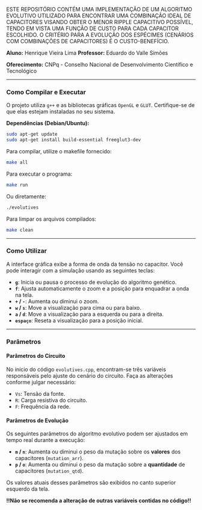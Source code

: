 ESTE REPOSITÓRIO CONTÉM UMA IMPLEMENTAÇÃO DE UM ALGORITMO EVOLUTIVO UTILIZADO PARA ENCONTRAR UMA COMBINAÇÃO IDEAL DE CAPACITORES VISANDO OBTER O MENOR RIPPLE CAPACITIVO POSSÍVEL, TENDO EM VISTA UMA FUNÇÃO DE CUSTO PARA CADA CAPACITOR ESCOLHIDO. O CRITÉRIO PARA A EVOLUÇÃO DOS ESPÉCIMES (CENÁRIOS COM COMBINAÇÕES DE CAPACITORES) É O CUSTO-BENEFÍCIO.

**Aluno:** Henrique Vieira Lima
**Professor:** Eduardo do Valle Simões

**Oferecimento:** CNPq - Conselho Nacional de Desenvolvimento Científico e Tecnológico

---

### Como Compilar e Executar

O projeto utiliza `g++` e as bibliotecas gráficas `OpenGL` e `GLUT`. Certifique-se de que elas estejam instaladas no seu sistema.

**Dependências (Debian/Ubuntu):**
```bash
sudo apt-get update
sudo apt-get install build-essential freeglut3-dev
```

Para compilar, utilize o makefile fornecido:
```bash
make all
```

Para executar o programa:
```bash
make run
```
Ou diretamente:
```bash
./evolutives
```

Para limpar os arquivos compilados:
```bash
make clean
```

---

### Como Utilizar

A interface gráfica exibe a forma de onda da tensão no capacitor. Você pode interagir com a simulação usando as seguintes teclas:

-   **`g`**: Inicia ou pausa o processo de evolução do algoritmo genético.
-   **`f`**: Ajusta automaticamente o zoom e a posição para enquadrar a onda na tela.
-   **`+` / `-`**: Aumenta ou diminui o zoom.
-   **`w` / `s`**: Move a visualização para cima ou para baixo.
-   **`a` / `d`**: Move a visualização para a esquerda ou para a direita.
-   **`espaço`**: Reseta a visualização para a posição inicial.

---

### Parâmetros

#### Parâmetros do Circuito
No início do código `evolutives.cpp`, encontram-se três variáveis responsáveis pelo ajuste do cenário do circuito. Faça as alterações conforme julgar necessário:
-   `Vs`: Tensão da fonte.
-   `R`: Carga resistiva do circuito.
-   `F`: Frequência da rede.

#### Parâmetros de Evolução
Os seguintes parâmetros do algoritmo evolutivo podem ser ajustados em tempo real durante a execução:
-   **`m` / `n`**: Aumenta ou diminui o peso da mutação sobre os **valores** dos capacitores (`mutation_arr`).
-   **`p` / `o`**: Aumenta ou diminui o peso da mutação sobre a **quantidade** de capacitores (`mutation_qtd`).

Os valores atuais desses parâmetros são exibidos no canto superior esquerdo da tela.

**!!Não se recomenda a alteração de outras variáveis contidas no código!!**

